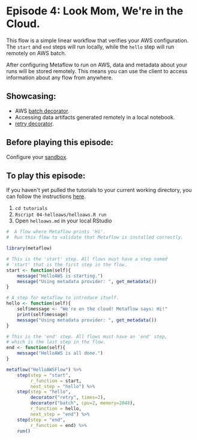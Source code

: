 # Episode 4: Look Mom, We're in the Cloud.

This flow is a simple linear workflow that verifies your AWS configuration. The `start` and `end` steps will run locally, while the `hello` step will run remotely on AWS batch.

After configuring Metaflow to run on AWS, data and metadata about your runs will be stored remotely. This means you can use the client to access information about any flow from anywhere.

## Showcasing:

* AWS [batch decorator](../../../metaflow/scaling.md).
* Accessing data artifacts generated remotely in a local notebook.
* [retry decorator](../../../metaflow/failures.md#retrying-tasks-with-the-retry-decorator).

## Before playing this episode:

Configure your [sandbox](../../../metaflow-on-aws/metaflow-sandbox.md).

## To play this episode:

If you haven't yet pulled the tutorials to your current working directory, you can follow the instructions [here](../#pull-tutorials). 

1. `cd tutorials` 
2. `Rscript 04-helloaws/helloaws.R run` 
3. Open `helloaws.md` in your local RStudio

```r
#  A flow where Metaflow prints 'Hi'.
#  Run this flow to validate that Metaflow is installed correctly.

library(metaflow)

# This is the 'start' step. All flows must have a step named 
# 'start' that is the first step in the flow.
start <- function(self){
    message("HelloAWS is starting.")
    message("Using metadata provider: ", get_metadata())
}

# A step for metaflow to introduce itself.
hello <- function(self){
    self$message <- "We're on the cloud! Metaflow says: Hi!"
    print(self$message) 
    message("Using metadata provider: ", get_metadata())
}

# This is the 'end' step. All flows must have an 'end' step, 
# which is the last step in the flow.
end <- function(self){
    message("HelloAWS is all done.")
}

metaflow("HelloAWSFlow") %>%
    step(step = "start", 
         r_function = start, 
         next_step = "hello") %>%
    step(step = "hello", 
         decorator("retry", times=2),
         decorator("batch", cpu=2, memory=2048),
         r_function = hello,  
         next_step = "end") %>%
    step(step = "end", 
         r_function = end) %>% 
    run()
```


